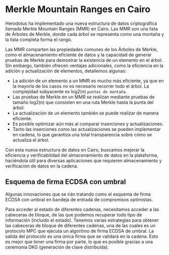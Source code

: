 # Merkle Mountain Ranges en Cairo
Herodotus ha implementado una nueva estructura de datos criptográfica llamada Merkle Mountain Ranges (MMR) en Cairo. Las MMR son una lista de Árboles de Merkle, donde cada árbol se representa como una montaña y la lista completa forma el rango.

Las MMR comparten las propiedades comunes de los Árboles de Merkle, como el almacenamiento eficiente de datos y la capacidad de generar pruebas de Merkle para demostrar la existencia de un elemento en el árbol. Sin embargo, también ofrecen ventajas adicionales, como la eficiencia en la adición y actualización de elementos, detallemos algunas:

*  La adición de un elemento a un MMR es mucho más eficiente, ya que en la mayoría de los casos no es necesario recorrer todo el árbol. La complejidad subyacente es log2(n) `puntas de montaña`.
* Las pruebas de Merkle en un MMR se realizan mediante pruebas de tamaño log2(n) que consisten en una ruta Merkle hasta la punta del árbol.
* La actualización de un elemento también se puede realizar de manera eficiente.
* Es posible optimizar aún más al comparar inserciones y actualizaciones.
* Tanto las inserciones como las actualizaciones se pueden implementar en cadena, lo que garantiza una total transparencia sobre cómo se actualiza el árbol.

Con esta nueva estructura de datos en Cairo, buscamos mejorar la eficiencia y verificabilidad del almacenamiento de datos en la plataforma, haciéndola útil para diversas aplicaciones que requieren almacenamiento y verificación de datos en la cadena.

## Esquema de firma ECDSA con umbral
Algunas innovaciones que se irán tratando como el esquema de firma ECDSA con umbral en bandeja de entrada de compromisos optimistas. 

Para acceder al estado de diferentes cadenas, necesitamos acceder a las cabeceras de bloque, de las que podemos recuperar todo tipo de información (incluido el estado). Tenemos varias estrategias para obtener las cabeceras de bloque de diferentes cadenas, una de las cuales es un protocolo MPC que ejecuta un algoritmo de firma ECDSA de umbral. La salida del protocolo es una única firma que se validará en la cadena. Esto es mejor que tener una firma por parte, lo que es posible gracias a una ceremonia DKG (generación de clave distribuida).